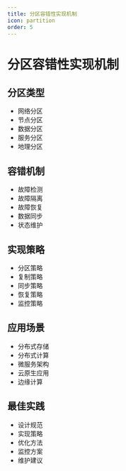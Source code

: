 ```yaml
---
title: 分区容错性实现机制
icon: partition
order: 5
---
```


# 分区容错性实现机制

## 分区类型
- 网络分区
- 节点分区
- 数据分区
- 服务分区
- 地理分区

## 容错机制
- 故障检测
- 故障隔离
- 故障恢复
- 数据同步
- 状态维护

## 实现策略
- 分区策略
- 复制策略
- 同步策略
- 恢复策略
- 监控策略

## 应用场景
- 分布式存储
- 分布式计算
- 微服务架构
- 云原生应用
- 边缘计算

## 最佳实践
- 设计规范
- 实现策略
- 优化方法
- 监控方案
- 维护建议
